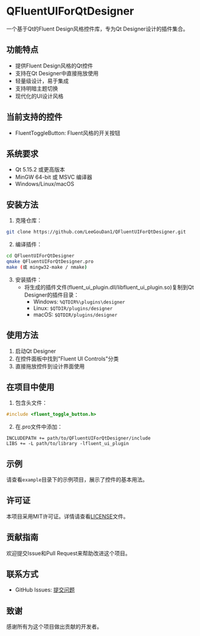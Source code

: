 # QFluentUIForQtDesigner

一个基于Qt的Fluent Design风格控件库，专为Qt Designer设计的插件集合。

## 功能特点

- 提供Fluent Design风格的Qt控件
- 支持在Qt Designer中直接拖放使用
- 轻量级设计，易于集成
- 支持明暗主题切换
- 现代化的UI设计风格

## 当前支持的控件

- FluentToggleButton: Fluent风格的开关按钮

## 系统要求

- Qt 5.15.2 或更高版本
- MinGW 64-bit 或 MSVC 编译器
- Windows/Linux/macOS

## 安装方法

1. 克隆仓库：
```bash
git clone https://github.com/LeeGouDan1/QFluentUIForQtDesigner.git
```

2. 编译插件：
```bash
cd QFluentUIForQtDesigner
qmake QFluentUIForQtDesigner.pro
make (或 mingw32-make / nmake)
```

3. 安装插件：
   - 将生成的插件文件(fluent_ui_plugin.dll/libfluent_ui_plugin.so)复制到Qt Designer的插件目录：
     - Windows: `%QTDIR%\plugins\designer`
     - Linux: `$QTDIR/plugins/designer`
     - macOS: `$QTDIR/plugins/designer`

## 使用方法

1. 启动Qt Designer
2. 在控件面板中找到"Fluent UI Controls"分类
3. 直接拖放控件到设计界面使用

## 在项目中使用

1. 包含头文件：
```cpp
#include <fluent_toggle_button.h>
```

2. 在.pro文件中添加：
```qmake
INCLUDEPATH += path/to/QFluentUIForQtDesigner/include
LIBS += -L path/to/library -lfluent_ui_plugin
```

## 示例

请查看`example`目录下的示例项目，展示了控件的基本用法。

## 许可证

本项目采用MIT许可证。详情请查看[LICENSE](LICENSE)文件。

## 贡献指南

欢迎提交Issue和Pull Request来帮助改进这个项目。

## 联系方式

- GitHub Issues: [提交问题](https://github.com/LeeGouDan1/QFluentUIForQtDesigner/issues)

## 致谢

感谢所有为这个项目做出贡献的开发者。